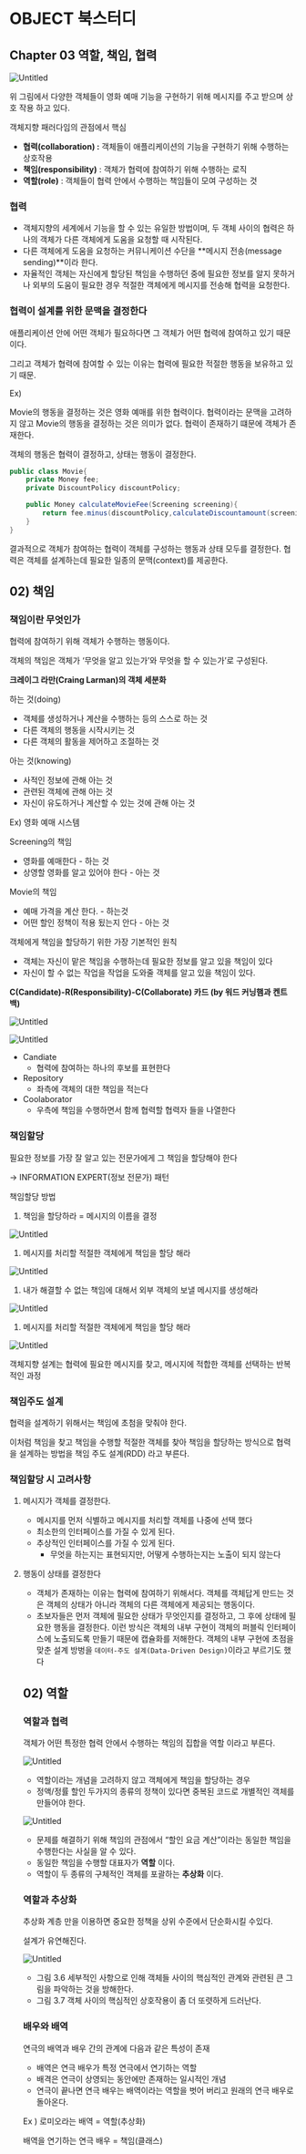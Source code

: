 # OBJECT 북스터디


## Chapter 03 역할, 책임, 협력

![Untitled](https://s3-us-west-2.amazonaws.com/secure.notion-static.com/da5bae3a-b450-4c20-a267-eb1dccc8c41c/Untitled.png)

위 그림에서 다양한 객체들이 영화 예매 기능을 구현하기 위해 메시지를 주고 받으며 상호 작용 하고 있다.

객체지향 패러다임의 관점에서 핵심

- **협력(collaboration) :** 객체들이 애플리케이션의 기능을 구현하기 위해 수행하는 상호작용
- **책임(responsibility)** : 객체가 협력에 참여하기 위해 수행하는 로직
- **역할(role)** : 객체들이 협력 안에서 수행하는 책임들이 모여 구성하는 것

### 협력

- 객체지향의 세계에서 기능을 할 수 있는 유일한 방법이며, 두 객체 사이의 협력은 하나의 객체가 다른 객체에게 도움을 요청할 때 시작된다.
- 다른 객체에게 도움을 요청하는 커뮤니케이션 수단을 **메시지 전송(message sending)**이라 한다.
- 자율적인 객체는 자신에게 할당된 책임을 수행하던 중에 필요한 정보를 알지 못하거나 외부의 도움이 필요한 경우 적절한 객체에게 메시지를 전송해 협력을 요청한다.

### 협력이 설계를 위한 문맥을 결정한다

애플리케이션 안에 어떤 객체가 필요하다면 그 객체가 어떤 협력에 참여하고 있기 때문이다.

그리고 객체가 협력에 참여할 수 있는 이유는 협력에 필요한 적절한 행동을 보유하고 있기 때문.

Ex)

Movie의 행동을 결정하는 것은 영화 예매를 위한 협력이다. 협력이라는 문맥을 고려하지 않고 Movie의 행동을 결정하는 것은 의미가 없다. 협력이 존재하기 떄문에 객체가 존재한다.

객체의 행동은 협력이 결정하고, 상태는 행동이 결정한다.

```java
public class Movie{
	private Money fee;
	private DiscountPolicy discountPolicy;

	public Money calculateMovieFee(Screening screening){
		return fee.minus(discountPolicy,calculateDiscountamount(screening));
	}
}
```

결과적으로 객체가 참여하는 협력이 객체를 구성하는 행동과 상태 모두를 결정한다. 협력은 객체를 설계하는데 필요한 일종의 문맥(context)를 제공한다.

## 02) 책임

### 책임이란 무엇인가

협력에 참여하기 위해 객체가 수행하는 행동이다.

객체의 책임은 객체가 ‘무엇을 알고 있는가’와 무엇을 할 수 있는가’로 구성된다.

**크레이그 라만(Craing Larman)의 객체 세분화**

하는 것(doing)

- 객체를 생성하거나 계산을 수행하는 등의 스스로 하는 것
- 다른 객체의 행동을 시작시키는 것
- 다른 객체의 활동을 제어하고 조절하는 것

아는 것(knowing)

- 사적인 정보에 관해 아는 것
- 관련된 객체에 관해 아는 것
- 자신이 유도하거나 계산할 수 있는 것에 관해 아는 것

Ex) 영화 예매 시스템 

Screening의 책임

- 영화를 예매한다 - 하는 것
- 상영할 영화를 알고 있어야 한다 - 아는 것

Movie의 책임

- 예매 가격을 계산 한다. - 하는것
- 어떤 할인 정책이 적용 됬는지  안다 - 아는 것

객체에게 책임을 할당하기 위한 가장 기본적인 원칙

- 객체는 자신이 맡은 책임을 수행하는데 필요한 정보를 알고 있을 책임이 있다
- 자신이 할 수 없는 작업을 작업을 도와줄 객체를 알고 있을 책임이 있다.

**C(Candidate)-R(Responsibility)-C(Collaborate) 카드 (by 워드 커닝햄과 켄트 백)**

![Untitled](https://s3-us-west-2.amazonaws.com/secure.notion-static.com/52cdae6e-3aab-4e20-a82f-f9b2210dad15/Untitled.png)

![Untitled](https://s3-us-west-2.amazonaws.com/secure.notion-static.com/46c4bb94-26d7-4e49-99c2-ec4befae88db/Untitled.png)

- Candiate
    - 협력에 참여하는 하나의 후보를 표현한다
- Repository
    - 좌측에 객체의 대한 책임을 적는다
- Coolaborator
    - 우측에 책임을 수행하면서 함께 협력할 협력자 들을 나열한다

### 책임할당

필요한 정보를 가장 잘 알고 있는 전문가에게 그 책임을 할당해야 한다 

→ INFORMATION EXPERT(정보 전문가) 패턴

책임할당 방법

1. 책임을 할당하라 = 메시지의 이름을 결정

![Untitled](https://s3-us-west-2.amazonaws.com/secure.notion-static.com/7656add1-3bf6-49f5-8cd8-3efcd533f477/Untitled.png)

1. 메시지를 처리할 적절한 객체에게 책임을 할당 해라

![Untitled](https://s3-us-west-2.amazonaws.com/secure.notion-static.com/65461448-a8d0-4287-9175-3e628571cac4/Untitled.png)

1. 내가 해결할 수 없는 책임에 대해서 외부 객체의 보낼 메시지를 생성해라

![Untitled](https://s3-us-west-2.amazonaws.com/secure.notion-static.com/b128df73-295c-438e-9516-70647bb046af/Untitled.png)

1. 메시지를 처리할 적절한 객체에게 책임을 할당 해라

![Untitled](https://s3-us-west-2.amazonaws.com/secure.notion-static.com/47f69780-e7c4-4926-b260-d40ae4144841/Untitled.png)

객체지향 설계는 협력에 필요한 메시지를 찾고, 메시지에 적합한 객체를 선택하는 반복적인 과정

### 책임주도 설계

협력을 설계하기 위해서는 책임에 초첨을 맞춰야 한다.

이처럼 책임을 찾고 책임을 수행할 적절한 객체를 찾아 책임을 할당하는 방식으로 협력을 설계하는 방법을 책임 주도 설계(RDD) 라고 부른다.

### 책임할당 시 고려사항

1. 메시지가 객체를 결정한다.
    - 메시지를 먼저 식별하고 메시지를 처리할 객체를 나중에 선택 했다
    - 최소한의 인터페이스를 가질 수 있게 된다.
    - 추상적인 인터페이스를 가질 수 있게 된다.
        - 무엇을 하는지는 표현되지만, 어떻게 수행하는지는 노출이 되지 않는다
2. 행동이 상태를 결정한다
    - 객체가 존재하는 이유는 협력에 참여하기 위해서다. 객체를 객체답게 만드는 것은 객체의 상태가 아니라 객체의 다른 객체에게 제공되는 행동이다.
    - 초보자들은 먼저 객체에 필요한 상태가 무엇인지를 결정하고, 그 후에 상태에 필요한 행동을 결정한다. 이런 방식은 객체의 내부 구현이 객체의 퍼블릭 인터페이스에 노출되도록 만들기 때문에 캡슐화를 저해한다. 객체의 내부 구현에 초점을 맞춘 설계 방벙을 `데이터-주도 설계(Data-Driven Design)`이라고 부르기도 했다
    
    ## 02) 역할
    
    ### 역할과 협력
    
    객체가 어떤 특정한 협력 안에서 수행하는 책임의 집합을 역할 이라고 부른다.
    
    ![Untitled](https://s3-us-west-2.amazonaws.com/secure.notion-static.com/63796e64-4cd3-40ec-b436-faedebc92ddb/Untitled.png)
    
    - 역할이라는 개념을 고려하지 않고 객체에게 책임을 할당하는 경우
    - 정액/정률 할인 두가지의 종류의 정책이 있다면 중복된 코드로 개별적인 객체를 만들어야 한다.
    
    ![Untitled](https://s3-us-west-2.amazonaws.com/secure.notion-static.com/1644cd31-d1e4-4edd-b157-33092ed613c1/Untitled.png)
    
    - 문제를 해결하기 위해 책임의 관점에서 “할인 요금 계산”이라는 동일한 책임을 수행한다는 사실을 알 수 있다.
    - 동일한 책임을 수행할 대표자가 **역할** 이다.
    - 역할이 두 종류의 구체적인 객체를 포괄하는 **추상화** 이다.
    
    ### 역할과 추상화
    
    추상화 계층 만을 이용하면 중요한 정책을 상위 수준에서 단순화시킬 수있다.
    
    설계가 유연해진다.
    
    ![Untitled](https://s3-us-west-2.amazonaws.com/secure.notion-static.com/d7faaa1a-91d0-4ef2-98f1-50cc277fe7b9/Untitled.png)
    
    - 그림 3.6 세부적인 사항으로 인해 객체들 사이의 핵심적인 관계와 관련된 큰 그림을 파악하는 것을 방해한다.
    - 그림 3.7 객체 사이의 핵심적인 상호작용이 좀 더 또렷하게 드러난다.
    
    ### 배우와 배역
    
    연극의 배역과 배우 간의 관계에 다음과 같은 특성이 존재
    
    - 배역은 연극 배우가 특정 연극에서 연기하는 역할
    - 배격은 연극이 상영되는 동안에만 존재하는 일시적인 개념
    - 연극이 끝나면 연극 배우는 배역이라는 역할을 벗어 버리고 원래의 연극 배우로 돌아온다.
    
    Ex ) 로미오라는 배역 = 역할(추상화)
    
    배역을 연기하는 연극 배우 = 책임(클래스)
